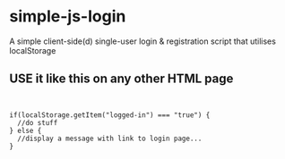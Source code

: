 # simple-js-login
A simple client-side(d) single-user login &amp; registration script that utilises localStorage


## USE it like this on any other HTML page

<pre><code>

if(localStorage.getItem("logged-in") === "true") {
  //do stuff
} else {
  //display a message with link to login page...
}

</code></pre>
